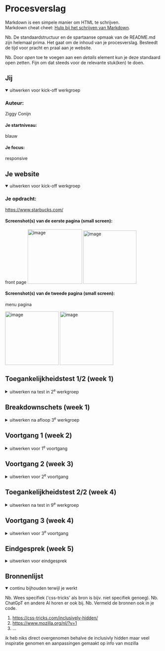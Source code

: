 # Procesverslag
Markdown is een simpele manier om HTML te schrijven.  
Markdown cheat cheet: [Hulp bij het schrijven van Markdown](https://github.com/adam-p/markdown-here/wiki/Markdown-Cheatsheet).

Nb. De standaardstructuur en de spartaanse opmaak van de README.md zijn helemaal prima. Het gaat om de inhoud van je procesverslag. Besteedt de tijd voor pracht en praal aan je website.

Nb. Door *open* toe te voegen aan een *details* element kun je deze standaard open zetten. Fijn om dat steeds voor de relevante stuk(ken) te doen.





## Jij

<details open>
  <summary>uitwerken voor kick-off werkgroep</summary>

  ### Auteur:
  Ziggy Conijn 

  #### Je startniveau:
  blauw

  #### Je focus:
  responsive
 
</details>





## Je website

<details open>
  <summary>uitwerken voor kick-off werkgroep</summary>

  ### Je opdracht:
 https://www.starbucks.com/

  #### Screenshot(s) van de eerste pagina (small screen): 
  front page
  <img width="176" alt="image" src="https://github.com/ZiggyConijn/blokwebstarbucks/assets/144120627/9c0fa6f9-7c0b-4329-8fff-93e8c1aa56d3">
<img width="172" alt="image" src="https://github.com/ZiggyConijn/blokwebstarbucks/assets/144120627/76dac399-e67c-48b1-a137-36945f07ccba">



  #### Screenshot(s) van de tweede pagina (small screen):
 menu pagina 
 
 <img width="173" alt="image" src="https://github.com/ZiggyConijn/blokwebstarbucks/assets/144120627/4c2ccaf8-c55d-4f78-80a7-c6f083c1c191">
<img width="173" alt="image" src="https://github.com/ZiggyConijn/blokwebstarbucks/assets/144120627/cbdf11ab-e1b0-4505-bf7c-d026b7f79724">

</details>



## Toegankelijkheidstest 1/2 (week 1)

<details>
  <summary>uitwerken na test in 2<sup>e</sup> werkgroep</summary>

  ### Bevindingen
  Lijst met je bevindingen die in de test naar voren kwamen:
  
  -Starbucks site is goed inclusive met weinig verbeterpunten
  
  -33 foutmedlingen
  
  -geen hidden headers
  
  -heeft een to main content pop up
  
  - overal is de site goed en gaat het moeilijk zijn om verbeter punten te vinden

</details>



## Breakdownschets (week 1)

<details>
  <summary>uitwerken na afloop 3<sup>e</sup> werkgroep</summary>

  ### de hele pagina: 
 In week een was ik nog niet beggonen aan me website maar de oefeningen in de les aan het maken

  ### dynamisch deel (bijv menu): 


  ### wellicht nog een dynamisch deel (bijv filter): 
 

</details>





## Voortgang 1 (week 2)

<details>
  <summary>uitwerken voor 1<sup>e</sup> voortgang</summary>

  ### Stand van zaken
  Ik vond het lastig om te begginen want ik heb zoveel nieuwe dingen geleerd maar wist niet waar ik moest begginen bijvoorbeeld met verschillende elementen aanspreken en hoe ik de nav moest maken ook wist ik niet hoe ik fotos van de sit kon krijgen


  ### Agenda voor meeting
  samen met je groepje opstellen

  | student 1      | student 2          | student 3    | student 4        |
  | ---            | ---                | ---          | ---              |
  | dit bespreken  | en dit             | en ik dit    | en dan ik dat    |
  | en dat oo      | dit als er tijd is | nog een punt | dit wil ik zeker |
  | ...            | ...                | ...          | ...              |

wat ik wilde bespreken was vooral of ik alles tot nu toe goed deed
  ### Verslag van meeting
  hier na afloop snel de uitkomsten van de meeting vastleggen

  - geleerd hoe ik de kaarten in me sites moest maken
  - geleerd hoe ik images uit de website kan halen

</details>





## Voortgang 2 (week 3)

<details>
  <summary>uitwerken voor 2<sup>e</sup> voortgang</summary>

  ### Stand van zaken
  waar ik problemen mee had was de button op me kaarten wilde niet centreren ook wist ik niet hoe ik een accordion moest maken wat wel goed ging was de images en de vormgeving


  ### Agenda voor meeting
  samen met je groepje opstellen

  | student 1      | student 2          | student 3    | student 4        |
  | ---            | ---                | ---          | ---              |
  | dit bespreken  | en dit             | en ik dit    | en dan ik dat    |
  | en dat ook nog | dit als er tijd is | nog een punt | dit wil ik zeker |
  | ...            | ...                | ...          | ...              |


  ### Verslag van meeting
  hier na afloop snel de uitkomsten van de meeting vastleggen

  - accordion videos opzoeken op youtube
  - align-text bij elk individueele element in artcile gebruiken om button te centreren
  - begginen aan 2de pagina
- ...

</details>





## Toegankelijkheidstest 2/2 (week 4)

<details>
  <summary>uitwerken na test in 9<sup>e</sup> werkgroep</summary>

  ### Bevindingen
  Lijst met je bevindingen die in de test naar voren kwamen (geef ook aan wat er verbeterd is):
  bevindingen
  -screenreader werkt nog niet goed
  
  -je kan nog horizontaal scrollen

  -alt text voor images aanpassen

  verbeteringen

  -geen foutmeldingen

  - ik gebruik a en button elementen waar het hoort
  

</details>





## Voortgang 3 (week 4)

<details>
  <summary>uitwerken voor 3<sup>e</sup> voortgang</summary>

  ### Stand van zaken
  hier dit ging goed & dit was lastig (neem ook screenshots op van delen van je website en code)
de meeste dingen gingen nu goed alleen had ik nog moeite met me hamburger menu en accordion

  ### Agenda voor meeting
  samen met je groepje opstellen

  | student 1      | student 2          | student 3    | student 4        |
  | ---            | ---                | ---          | ---              |
  | dit bespreken  | en dit             | en ik dit    | en dan ik dat    |
  | en dat ook nog | dit als er tijd is | nog een punt | dit wil ik zeker |
  | ...            | ...                | ...          | ...              |


  ### Verslag van meeting
  hier na afloop snel de uitkomsten van de meeting vastleggen

  - tips gekregen responsive maken
  - tips gekregen accordion
  - begin gemaakt aan hamburger
  - ...

</details>





## Eindgesprek (week 5)

<details>
  <summary>uitwerken voor eindgesprek</summary>

  ### Je uitkomst - karakteristiek screenshots:
  <img width="960" alt="image" src="https://github.com/ZiggyConijn/blokwebstarbucks/assets/144120627/18c0ef9c-e1f2-49af-8dc6-9a15f66e63b2">

  <img width="960" alt="image" src="https://github.com/ZiggyConijn/blokwebstarbucks/assets/144120627/2c647789-baec-4427-b873-4c1ceec24c83">

  <img width="176" alt="image" src="https://github.com/ZiggyConijn/blokwebstarbucks/assets/144120627/906755f7-f848-49ae-988b-8f50db05d910">

<img width="174" alt="image" src="https://github.com/ZiggyConijn/blokwebstarbucks/assets/144120627/b880fa5c-572a-4de1-945f-df28401b982e">


  <img width="960" alt="image" src="https://github.com/ZiggyConijn/blokwebstarbucks/assets/144120627/78168a58-fef0-4085-a44f-43fed05eb906">






  ### Dit ging goed/Heb ik geleerd: 

 wat goed ging was de vormgeving en het responsive maken ik heb ook veel geleerd over navs maken 

<img width="891" alt="image" src="https://github.com/ZiggyConijn/blokwebstarbucks/assets/144120627/52376b84-546e-435a-9298-42633cb50a7d">

<img width="960" alt="image" src="https://github.com/ZiggyConijn/blokwebstarbucks/assets/144120627/c16cadf3-1837-4bbd-a157-7d2a879c4a18">



  ### Dit was lastig/Is niet gelukt:
 wat niet was gelukt is de vormgeving voor de accordion en de hamburger menu daar had ik moeite mee

 <img width="174" alt="image" src="https://github.com/ZiggyConijn/blokwebstarbucks/assets/144120627/84ef7957-a3b4-4ad5-ad81-0d110bba5310">

 <img width="178" alt="image" src="https://github.com/ZiggyConijn/blokwebstarbucks/assets/144120627/ed62bb86-79bd-4fd6-ba21-c4f8e2122438">


</details>





## Bronnenlijst

<details open>
  <summary>continu bijhouden terwijl je werkt</summary>

  Nb. Wees specifiek ('css-tricks' als bron is bijv. niet specifiek genoeg). 
  Nb. ChatGpT en andere AI horen er ook bij.
  Nb. Vermeld de bronnen ook in je code.

  1. https://css-tricks.com/inclusively-hidden/  
  2. https://www.mozilla.org/nl/?v=1
  3. ...

ik heb niks direct overgenomen behalve de inclusivly hidden maar veel inspiratie genomen en aanpassingen gemaakt op info van mozilla

</details>
